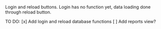 Login and reload buttons. Login has no function yet,
data loading done through reload button.

TO DO:
[x] Add login and reload database functions
[ ] Add reports view?
